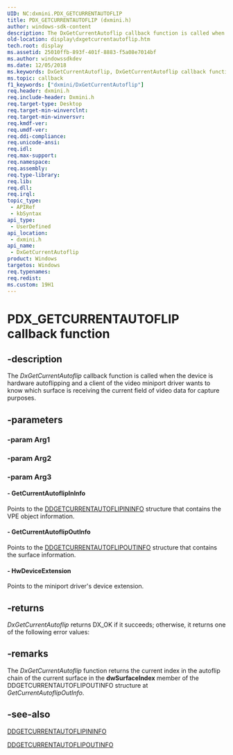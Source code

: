 ```yaml
---
UID: NC:dxmini.PDX_GETCURRENTAUTOFLIP
title: PDX_GETCURRENTAUTOFLIP (dxmini.h)
author: windows-sdk-content
description: The DxGetCurrentAutoflip callback function is called when the device is hardware autoflipping and a client of the video miniport driver wants to know which surface is receiving the current field of video data for capture purposes.
old-location: display\dxgetcurrentautoflip.htm
tech.root: display
ms.assetid: 25010ffb-893f-401f-8883-f5a08e7014bf
ms.author: windowssdkdev
ms.date: 12/05/2018
ms.keywords: DxGetCurrentAutoflip, DxGetCurrentAutoflip callback function [Display Devices], PDX_GETCURRENTAUTOFLIP, PDX_GETCURRENTAUTOFLIP callback, VideoMiniPort_DxApiFunctions_1e8f1780-efe2-4f65-955b-887dc9a11358.xml, display.dxgetcurrentautoflip, dxmini/DxGetCurrentAutoflip
ms.topic: callback
f1_keywords: ["dxmini/DxGetCurrentAutoflip"]
req.header: dxmini.h
req.include-header: Dxmini.h
req.target-type: Desktop
req.target-min-winverclnt: 
req.target-min-winversvr: 
req.kmdf-ver: 
req.umdf-ver: 
req.ddi-compliance: 
req.unicode-ansi: 
req.idl: 
req.max-support: 
req.namespace: 
req.assembly: 
req.type-library: 
req.lib: 
req.dll: 
req.irql: 
topic_type:
 - APIRef
 - kbSyntax
api_type:
 - UserDefined
api_location:
 - dxmini.h
api_name:
 - DxGetCurrentAutoflip
product: Windows
targetos: Windows
req.typenames: 
req.redist: 
ms.custom: 19H1
---
```


# PDX_GETCURRENTAUTOFLIP callback function


## -description


The<i> DxGetCurrentAutoflip</i> callback function is called when the device is hardware autoflipping and a client of the video miniport driver wants to know which surface is receiving the current field of video data for capture purposes. 


## -parameters




### -param Arg1


### -param Arg2


### -param Arg3








#### - GetCurrentAutoflipInInfo

Points to the <a href="https://docs.microsoft.com/windows/desktop/api/dxmini/ns-dxmini-_ddgetcurrentautoflipininfo">DDGETCURRENTAUTOFLIPININFO</a> structure that contains the VPE object information.


#### - GetCurrentAutoflipOutInfo

Points to the <a href="https://docs.microsoft.com/windows/desktop/api/dxmini/ns-dxmini-_ddgetcurrentautoflipoutinfo">DDGETCURRENTAUTOFLIPOUTINFO</a> structure that contains the surface information.


#### - HwDeviceExtension

Points to the miniport driver's device extension.


## -returns



<i>DxGetCurrentAutoflip</i> returns DX_OK if it succeeds; otherwise, it returns one of the following error values:




## -remarks



The <i>DxGetCurrentAutoflip</i> function returns the current index in the autoflip chain of the current surface in the <b>dwSurfaceIndex</b> member of the DDGETCURRENTAUTOFLIPOUTINFO structure at <i>GetCurrentAutoflipOutInfo</i>.




## -see-also




<a href="https://docs.microsoft.com/windows/desktop/api/dxmini/ns-dxmini-_ddgetcurrentautoflipininfo">DDGETCURRENTAUTOFLIPININFO</a>



<a href="https://docs.microsoft.com/windows/desktop/api/dxmini/ns-dxmini-_ddgetcurrentautoflipoutinfo">DDGETCURRENTAUTOFLIPOUTINFO</a>
 

 

